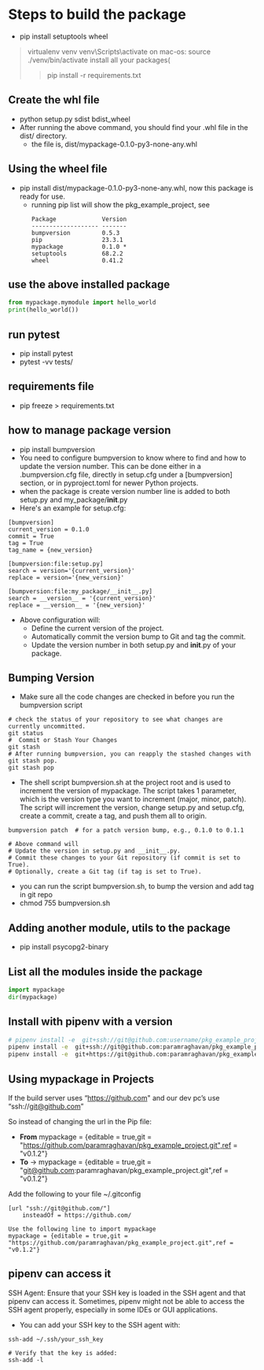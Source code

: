 # Steps to build the package
- pip install setuptools wheel
> virtualenv venv
> venv\Scripts\activate
> on mac-os: source ./venv/bin/activate
> install all your packages(
>> pip install -r requirements.txt 
## Create the whl file
- python setup.py sdist bdist_wheel
- After running the above command, you should find your .whl file in the dist/ directory.
  - the file is, dist/mypackage-0.1.0-py3-none-any.whl
## Using the wheel file
- pip install dist/mypackage-0.1.0-py3-none-any.whl, now this package is ready for use.
  - running pip list will show the pkg_example_project, see
    ```
    Package             Version
    ------------------- -------
    bumpversion         0.5.3
    pip                 23.3.1
    mypackage           0.1.0 *
    setuptools          68.2.2
    wheel               0.41.2
    ```
## use the above installed package
```python
from mypackage.mymodule import hello_world
print(hello_world())
```
## run pytest
- pip install pytest
- pytest -vv tests/

## requirements file
- pip freeze > requirements.txt

## how to manage package version
- pip install bumpversion
- You need to configure bumpversion to know where to find and how to update the version number.
This can be done either in a .bumpversion.cfg file, directly in setup.cfg under a [bumpversion] section, 
or in pyproject.toml for newer Python projects.
- when the package is create version number line is added to both setup.py and my_package/__init__.py
- Here's an example for setup.cfg:
```asciidoc
[bumpversion]
current_version = 0.1.0
commit = True
tag = True
tag_name = {new_version}

[bumpversion:file:setup.py]
search = version='{current_version}'
replace = version='{new_version}'

[bumpversion:file:my_package/__init__.py]
search = __version__ = '{current_version}'
replace = __version__ = '{new_version}'

```
- Above configuration will:
  - Define the current version of the project.
  - Automatically commit the version bump to Git and tag the commit.
  - Update the version number in both setup.py and __init__.py of your package.
## Bumping Version 
- Make sure all the code changes are checked in before you run the bumpversion script
```shell
# check the status of your repository to see what changes are currently uncommitted.
git status
#  Commit or Stash Your Changes
git stash
# After running bumpversion, you can reapply the stashed changes with git stash pop.
git stash pop
```
- The shell script bumpversion.sh at the project root and is used to increment the version of mypackage.
The script takes 1 parameter, which is the version type you want to increment (major, minor, patch).
The script will increment the version, change setup.py and setup.cfg, create a commit, create a tag, 
and push them all to origin.

```shell
bumpversion patch  # for a patch version bump, e.g., 0.1.0 to 0.1.1

# Above command will
# Update the version in setup.py and __init__.py.
# Commit these changes to your Git repository (if commit is set to True).
# Optionally, create a Git tag (if tag is set to True).
```
- you can run the script bumpversion.sh, to bump the version and add tag in git repo
- chmod 755 bumpversion.sh

## Adding another module, utils to the package
- pip install psycopg2-binary


## List all the modules inside the package
```python
import mypackage
dir(mypackage)
```

## Install with pipenv with a version
```bash
# pipenv install -e  git+ssh://git@github.com:username/pkg_example_project.git#egg=mypackage
pipenv install -e  git+ssh://git@github.com:paramraghavan/pkg_example_project.git@v0.1.2#egg=mypackage
pipenv install -e  git+https://git@github.com:paramraghavan/pkg_example_project.git@v0.1.1#egg=mypackage
```

## Using mypackage in Projects
If the build server uses “https://github.com" and our dev pc’s  use “ssh://git@github.com”

So instead of changing the url in the Pip file:
- **From** mypackage = {editable = true,git = "https://github.com/paramraghavan/pkg_example_project.git",ref = "v0.1.2"}
- **To** → mypackage = {editable = true,git = "git@github.com:paramraghavan/pkg_example_project.git",ref = "v0.1.2"}

Add the following to your file ~/.gitconfig
```
[url "ssh://git@github.com/"]
    insteadOf = https://github.com/

Use the following line to import mypackage
mypackage = {editable = true,git = "https://github.com/paramraghavan/pkg_example_project.git",ref = "v0.1.2"}    
```

## pipenv can access it
SSH Agent: Ensure that your SSH key is loaded in the SSH agent and that pipenv can access it.
Sometimes, pipenv might not be able to access the SSH agent properly, especially in some IDEs or GUI applications.
- You can add your SSH key to the SSH agent with:
```shell
ssh-add ~/.ssh/your_ssh_key

# Verify that the key is added:
ssh-add -l
```